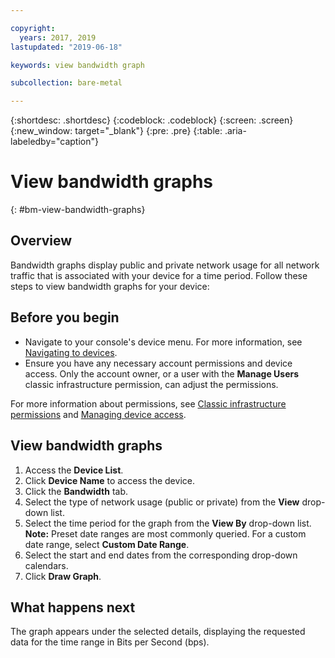 ```yaml
---

copyright:
  years: 2017, 2019
lastupdated: "2019-06-18"

keywords: view bandwidth graph

subcollection: bare-metal

---
```


{:shortdesc: .shortdesc}
{:codeblock: .codeblock}
{:screen: .screen}
{:new_window: target="_blank"}
{:pre: .pre}
{:table: .aria-labeledby="caption"}

# View bandwidth graphs
{: #bm-view-bandwidth-graphs}

## Overview

Bandwidth graphs display public and private network usage for all network traffic that is associated with your device for a time period. Follow these steps to view bandwidth graphs for your device:

## Before you begin
* Navigate to your console's device menu. For more information, see [Navigating to devices](/docs/bare-metal?topic=virtual-servers-navigating-devices).
* Ensure you have any necessary account permissions and device access. Only the account owner, or a user with the **Manage Users** classic infrastructure permission, can adjust the permissions.

For more information about permissions, see [Classic infrastructure permissions](/docs/iam?topic=iam-infrapermission#infrapermission) and [Managing device access](/docs/bare-metal?topic=virtual-servers-managing-device-access).

## View bandwidth graphs

1. Access the **Device List**.
2. Click **Device Name** to access the device.
3. Click the **Bandwidth** tab.
4. Select the type of network usage (public or private) from the **View** drop-down list.
5. Select the time period for the graph from the **View By** drop-down list.<br/>**Note:** Preset date ranges are most commonly queried. For a custom date range, select **Custom Date Range**.
6. Select the start and end dates from the corresponding drop-down calendars.
7. Click **Draw Graph**.

## What happens next

The graph appears under the selected details, displaying the requested data for the time range in Bits per Second (bps).
